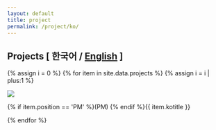 ```yaml
---
layout: default
title: project
permalink: /project/ko/
---
```



## Projects <span class="smol">[ 한국어 / <a href="/project/">English</a> ]</span>


{% assign i = 0 %}
{% for item in site.data.projects %}
  {% assign i = i | plus:1 %}
  <div class="project">
      <div class="projectimgframe">
      <img src="/assets/logo/{{ item.logo }}.png">
      </div>
      <p>{% if item.position == 'PM' %}(PM) {% endif %}{{ item.kotitle }}</p>
  </div>
{% endfor %}